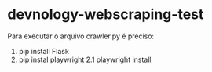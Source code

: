 # devnology-webscraping-test

Para executar o arquivo crawler.py é preciso:

1. pip install Flask
2. pip instal playwright
    2.1 playwright install